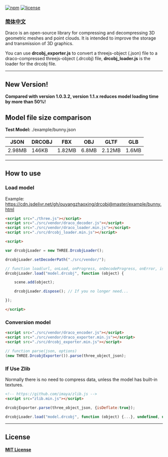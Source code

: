 [![npm](https://img.shields.io/badge/npm-1.1.3-orange.svg?style=flat-square)](https://www.npmjs.com/package/drcobj)
[![license](https://img.shields.io/badge/license-MIT-green.svg?style=flat-square)](https://github.com/ouyangzhaoxing/drcobj/blob/master/LICENSE)

### [简体中文](https://github.com/ouyangzhaoxing/drcobj/blob/master/README_CN.md)

Draco is an open-source library for compressing and decompressing 3D geometric meshes and point clouds. It is intended to improve the storage and transmission of 3D graphics.

You can use **drcobj_exporter.js** to convert a threejs-object (.json) file to a draco-compressed threejs-object (.drcobj) file, **drcobj_loader.js** is the loader for the drcobj file.

---

## New Version!

**Compared with version 1.0.3.2, version 1.1.x reduces model loading time by more than 50%!**

## Model file size comparison

**Test Model:** ./example/bunny.json

| JSON | DRCOBJ | FBX | OBJ | GLTF | GLB |
| --- | --- | --- | --- | --- | --- |
| 2.98MB | 146KB | 1.82MB | 6.8MB | 2.12MB | 1.6MB |

---

## How to use

### Load model

Example: https://cdn.jsdelivr.net/gh/ouyangzhaoxing/drcobj@master/example/bunny.html

```html
<script src="./three.js"></script>
<script src="./src/vendor/draco_decoder.js"></script>
<script src="./src/vendor/draco_loader.min.js"></script>
<script src="./src/drcobj_loader.min.js"></script>

<script>

var drcobjLoader = new THREE.DrcobjLoader();

drcobjLoader.setDecoderPath("./src/vendor/");

// function load(url, onLoad, onProgress, onDecodeProgress, onError, isInflate)
drcobjLoader.load("model.drcobj", function (object) {

    scene.add(object);

    drcobjLoader.dispose(); // If you no longer need...

});

</script>
```

### Conversion model

```html
<script src="./src/vendor/draco_encoder.js"></script>
<script src="./src/vendor/draco_exporter.min.js"></script>
<script src="./src/drcobj_exporter.min.js"></script>
```

```javascript
// function parse(json, options)
(new THREE.DrcobjExporter()).parse(three_object_json);
```

### If Use Zlib

Normally there is no need to compress data, unless the model has built-in textures.

```html
<!-- https://github.com/imaya/zlib.js -->
<script src="zlib.min.js"></script>
```

```javascript
drcobjExporter.parse(three_object_json, {isDeflate:true});

drcobjLoader.load("model.drcobj", function (object) {...}, undefined, undefined, undefined, true);
```

---

## License
#### [MIT License](https://github.com/ouyangzhaoxing/drcobj/blob/master/LICENSE)
